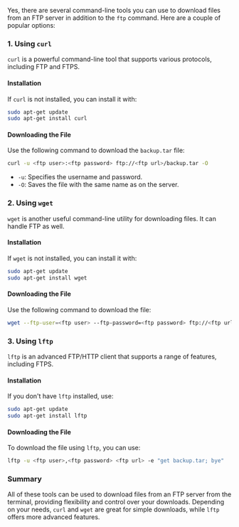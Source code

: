Yes, there are several command-line tools you can use to download files from an FTP server in addition to the `ftp` command. Here are a couple of popular options:

### 1. Using `curl`

`curl` is a powerful command-line tool that supports various protocols, including FTP and FTPS.

#### Installation
If `curl` is not installed, you can install it with:
```bash
sudo apt-get update
sudo apt-get install curl
```

#### Downloading the File
Use the following command to download the `backup.tar` file:
```bash
curl -u <ftp user>:<ftp password> ftp://<ftp url>/backup.tar -O
```

- `-u`: Specifies the username and password.
- `-O`: Saves the file with the same name as on the server.

### 2. Using `wget`

`wget` is another useful command-line utility for downloading files. It can handle FTP as well.

#### Installation
If `wget` is not installed, you can install it with:
```bash
sudo apt-get update
sudo apt-get install wget
```

#### Downloading the File
Use the following command to download the file:
```bash
wget --ftp-user=<ftp user> --ftp-password=<ftp password> ftp://<ftp url>/backup.tar
```

### 3. Using `lftp`

`lftp` is an advanced FTP/HTTP client that supports a range of features, including FTPS.

#### Installation
If you don't have `lftp` installed, use:
```bash
sudo apt-get update
sudo apt-get install lftp
```

#### Downloading the File
To download the file using `lftp`, you can use:
```bash
lftp -u <ftp user>,<ftp password> <ftp url> -e "get backup.tar; bye"
```

### Summary

All of these tools can be used to download files from an FTP server from the terminal, providing flexibility and control over your downloads. Depending on your needs, `curl` and `wget` are great for simple downloads, while `lftp` offers more advanced features.